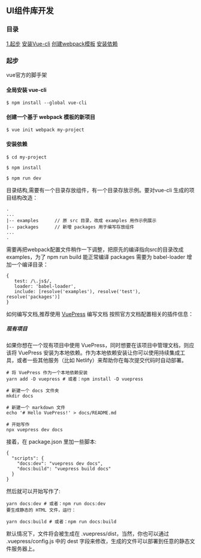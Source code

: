 ## UI组件库开发

### 目录
 [1.起步](#起步)
 [安装Vue-cli](#全局安装-vue-cli)
 [创建webpack模板](#创建一个基于-webpack-模板的新项目)
 [安装依赖](#安装依赖)

### 起步
vue官方的脚手架

#### 全局安装 vue-cli

```
$ npm install --global vue-cli
```

#### 创建一个基于 webpack 模板的新项目

```
$ vue init webpack my-project
```

#### 安装依赖
```
$ cd my-project
```

```
$ npm install
```

```
$ npm run dev
```

目录结构,需要有一个目录存放组件，有一个目录存放示例。要对vue-cli 生成的项目结构改造：

```
.
...
|-- examples      // 原 src 目录，改成 examples 用作示例展示
|-- packages      // 新增 packages 用于编写存放组件
...
.
```
需要再把webpack配置文件稍作一下调整，把原先的编译指向src的目录改成examples，为了 npm run build 能正常编译 packages 需要为 babel-loader 增加一个编译目录：

```
{
   test: /\.js$/,
   loader: 'babel-loader',
   include: [resolve('examples'), resolve('test'), resolve('packages')]
}
```

如何编写文档,推荐使用 [VuePress](https://www.vuepress.cn/) 编写文档 按照官方文档配置相关的插件信息：

##### 现有项目
如果你想在一个现有项目中使用 VuePress，同时想要在该项目中管理文档，则应该将 VuePress 安装为本地依赖。作为本地依赖安装让你可以使用持续集成工具，或者一些其他服务（比如 Netlify）来帮助你在每次提交代码时自动部署。

```
# 将 VuePress 作为一个本地依赖安装
yarn add -D vuepress # 或者：npm install -D vuepress

# 新建一个 docs 文件夹
mkdir docs

# 新建一个 markdown 文件
echo '# Hello VuePress!' > docs/README.md

# 开始写作
npx vuepress dev docs
```

接着，在 package.json 里加一些脚本:

```
{
  "scripts": {
    "docs:dev": "vuepress dev docs",
    "docs:build": "vuepress build docs"
  }
}
```

然后就可以开始写作了:

```
yarn docs:dev # 或者：npm run docs:dev
要生成静态的 HTML 文件，运行：

yarn docs:build # 或者：npm run docs:build
```

默认情况下，文件将会被生成在 .vuepress/dist，当然，你也可以通过 .vuepress/config.js 中的 dest 字段来修改，生成的文件可以部署到任意的静态文件服务器上。

